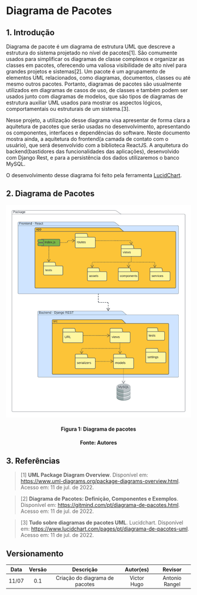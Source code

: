 # Diagrama de Pacotes

## 1. Introdução
Diagrama de pacote é um diagrama de estrutura UML que descreve a estrutura do sistema projetado no nível de pacotes[1]. São comumente usados para simplificar os diagramas de classe complexos e organizar as classes em pacotes, oferecendo uma valiosa visibilidade de alto nível para grandes projetos e sistemas[2]. Um pacote é um agrupamento de elementos UML relacionados, como diagramas, documentos, classes ou até mesmo outros pacotes. Portanto, diagramas de pacotes são usualmente utilizados em diagramas de casos de uso, de classes e também podem ser usados junto com diagramas de modelos, que são tipos de diagramas de estrutura auxiliar UML usados para mostrar os aspectos lógicos, comportamentais ou estruturais de um sistema.[3].

Nesse projeto, a utilização desse diagrama visa apresentar de forma clara a aquitetura de pacotes que serão usadas no desenvolvimento, apresentando os componentes, interfaces e dependências do software. Neste documento mostra ainda, a aquitetura do frontend(a camada de contato com o usuário), que será desenvolvido com a biblioteca ReactJS. A arquitetura do backend(bastidores das funcionalidades das aplicações), desenvolvido com Django Rest, e para a persistência dos dados utilizaremos o banco MySQL. 

O desenvolvimento desse diagrama foi feito pela ferramenta [LucidChart](https://www.lucidchart.com/pages/pt).

## 2. Diagrama de Pacotes

<img src="../assets/img/Diagrama_de_Pacotes.png" class="zoom"/>
<h4 align = "center">Figura 1: Diagrama de pacotes</h6>
<h4 align = "center">Fonte: Autores</h6>

## 3. Referências
> [1] **UML Package Diagram Overview**. Disponível em: <a href="https://www.uml-diagrams.org/package-diagrams-overview.html" target="_blanck">https://www.uml-diagrams.org/package-diagrams-overview.html</a>. Acesso em: 11 de jul. de 2022.

> [2] **Diagrama de Pacotes: Definição, Componentes e Exemplos**. Disponível em: <a href="https://gitmind.com/pt/diagrama-de-pacotes.html" target="_blanck">https://gitmind.com/pt/diagrama-de-pacotes.html</a>. Acesso em: 11 de jul. de 2022.

> [3] **Tudo sobre diagramas de pacotes UML**. Lucidchart. Disponível em: <a href="https://www.lucidchart.com/pages/pt/diagrama-de-pacotes-uml" target="_blanck">https://www.lucidchart.com/pages/pt/diagrama-de-pacotes-uml</a>. Acesso em: 11 de jul. de 2022.

## Versionamento

| Data |Versão| Descrição | Autor(es) | Revisor |
|:----:|:----:|:---------:|:-----:|:-----:|
| 11/07 |  0.1  | Criação do diagrama de pacotes | Victor Hugo | Antonio Rangel |

